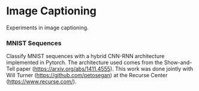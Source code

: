 # Image Captioning
Experiments in image captioning. 


### MNIST Sequences
Classify MNIST sequences with a hybrid CNN-RNN architecture implemented in Pytorch. 
The architecture used comes from the Show-and-Tell paper (https://arxiv.org/abs/1411.4555). 
This work was done jointly with Will Turner (https://github.com/petosegan) at the Recurse Center 
(https://www.recurse.com/).

